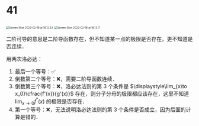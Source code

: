 # 41

<img src="/Users/yangdong/Library/CloudStorage/OneDrive-Personal/Media/Knowledge Base.media/Screen Shot 2022-02-16 at 16.12.33.png" alt="Screen Shot 2022-02-16 at 16.12.33" style="zoom:50%;" />

<img src="/Users/yangdong/Library/CloudStorage/OneDrive-Personal/Media/Knowledge Base.media/Screen Shot 2022-02-16 at 16.13.17.png" alt="Screen Shot 2022-02-16 at 16.13.17" style="zoom:50%;" />

二阶可导的意思是二阶导函数存在，但不知道某一点的极限是否存在，更不知道是否连续．

用两次洛必达：

1. 最后一个等号：✅
2. 倒数第二个等号：❌，需要二阶导函数连续．
3. 倒数第三个等号：❌，洛必达法则的第 3 个条件是 $\displaystyle\lim_{x\to x_0}\cfrac{f'(x)}{g'(x)}$ 存在，则分子分母的极限都应该存在，这里不知道 $\displaystyle\lim_{x \to 0}f^{''}(x)$ 的极限是否存在．
4. 第一个等号：❌，无法说明洛必达法则的第 3 个条件是否成立，因为后面的计算是错的．
